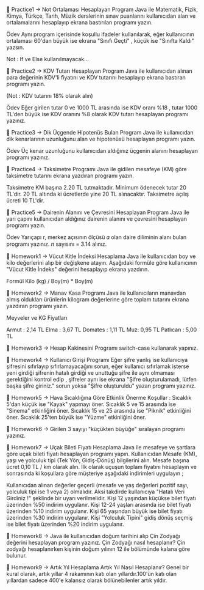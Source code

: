 💙 Practice1 → Not Ortalaması Hesaplayan Program
Java ile Matematik, Fizik, Kimya, Türkçe, Tarih, Müzik derslerinin sınav puanlarını kullanıcıdan alan ve ortalamalarını hesaplayıp ekrana bastırılan programı yazın.

Ödev
Aynı program içerisinde koşullu ifadeler kullanılarak, eğer kullanıcının ortalaması 60'dan büyük ise ekrana "Sınıfı Geçti" , küçük ise "Sınıfta Kaldı" yazsın.

Not : If ve Else kullanılmayacak...

💙 Practice2 → KDV Tutarı Hesaplayan Program
Java ile kullanıcıdan alınan para değerinin KDV'li fiyatını ve KDV tutarını hesaplayıp ekrana bastıran programı yazın.

(Not : KDV tutarını 18% olarak alın)

Ödev
Eğer girilen tutar 0 ve 1000 TL arasında ise KDV oranı %18 , tutar 1000 TL'den büyük ise KDV oranını %8 olarak KDV tutarı hesaplayan programı yazınız.

💙 Practice3 → Dik Üçgende Hipotenüs Bulan Program
Java ile kullanıcıdan dik kenarlarının uzunluğunu alan ve hipotenüsü hesaplayan programı yazın.

Ödev
Üç kenar uzunluğunu kullanıcıdan aldığınız üçgenin alanını hesaplayan programı yazınız.


💙 Practice4 → Taksimetre Programı
Java ile gidilen mesafeye (KM) göre taksimetre tutarını ekrana yazdıran programı yazın.

Taksimetre KM başına 2.20 TL tutmaktadır.
Minimum ödenecek tutar 20 TL'dir. 20 TL altında ki ücretlerde yine 20 TL alınacaktır.
Taksimetre açılış ücreti 10 TL'dir.

💙 Practice5 → Dairenin Alanını ve Çevresini Hesaplayan Program
Java ile yarı çapını kullanıcıdan aldığınız dairenin alanını ve çevresini hesaplayan programı yazın.

Ödev
Yarıçapı r, merkez açısının ölçüsü 𝛼 olan daire diliminin alanı bulan programı yazınız.
𝜋 sayısını = 3.14 alınız.

🧡 Homework1 → Vücut Kitle İndeksi Hesaplama
Java ile kullanıcıdan boy ve kilo değerlerini alıp bir değişkene atayın. Aşağıdaki formüle göre kullanıcının "Vücut Kitle İndeks" değerini hesaplayıp ekrana yazdırın.

Formül
Kilo (kg) / Boy(m) * Boy(m)

🧡 Homework2 → Manav Kasa Programı
Java ile kullanıcıların manavdan almış oldukları ürünlerin kilogram değerlerine göre toplam tutarını ekrana yazdıran programı yazın.

Meyveler ve KG Fiyatları

Armut : 2,14 TL
Elma : 3,67 TL
Domates : 1,11 TL
Muz: 0,95 TL
Patlıcan : 5,00 TL

🧡 Homework3 → Hesap Kakinesini Programı switch-case kullanarak yapınız.

🧡 Homework4 → Kullanıcı Girişi Programı 
Eğer şifre yanlış ise kullanıcıya şifresini sıfırlayıp sıfırlamayacağını sorun, eğer kullanıcı sıfırlamak isterse yeni girdiği şifrenin hatalı girdiği ve unuttuğu şifre ile aynı olmaması gerektiğini kontrol edip , şifreler aynı ise ekrana "Şifre oluşturulamadı, lütfen başka şifre giriniz." sorun yoksa "Şifre oluşturuldu" yazan programı yazınız.

🧡 Homework5 → Hava Sıcaklığına Göre Etkinlik Önerme 
Koşullar :
Sıcaklık 5'dan küçük ise "Kayak" yapmayı öner.
Sıcaklık 5 ve 15 arasında ise "Sinema" etkinliğini öner.
Sıcaklık 15 ve 25 arasında ise "Piknik" etkinliğini öner.
Sıcaklık 25'ten büyük ise "Yüzme" etkinliğini öner.

🧡 Homework6 → Girilen 3 sayıyı "küçükten büyüğe" sıralayan programı yazınız.

🧡 Homework7 → Uçak Bileti Fiyatı Hesaplama
Java ile mesafeye ve şartlara göre uçak bileti fiyatı hesaplayan programı yapın. Kullanıcıdan Mesafe (KM), yaşı ve yolculuk tipi (Tek Yön, Gidiş-Dönüş) bilgilerini alın. Mesafe başına ücret 0,10 TL / km olarak alın. İlk olarak uçuşun toplam fiyatını hesaplayın ve sonrasında ki koşullara göre müşteriye aşağıdaki indirimleri uygulayın ;

Kullanıcıdan alınan değerler geçerli (mesafe ve yaş değerleri pozitif sayı, yolculuk tipi ise 1 veya 2) olmalıdır. Aksi takdirde kullanıcıya "Hatalı Veri Girdiniz !" şeklinde bir uyarı verilmelidir.
Kişi 12 yaşından küçükse bilet fiyatı üzerinden %50 indirim uygulanır.
Kişi 12-24 yaşları arasında ise bilet fiyatı üzerinden %10 indirim uygulanır.
Kişi 65 yaşından büyük ise bilet fiyatı üzerinden %30 indirim uygulanır.
Kişi "Yolculuk Tipini" gidiş dönüş seçmiş ise bilet fiyatı üzerinden %20 indirim uygulanır.

🧡 Homework8 → Java ile kullanıcıdan doğum tarihini alıp Çin Zodyağı değerini hesaplayan program yazınız.
Çin Zodyağı nasıl hesaplanır?
Çin zodyağı hesaplanırken kişinin doğum yılının 12 ile bölümünde kalana göre bulunur.

🧡 Homework9 → Artık Yıl Hesaplama
Artık Yıl Nasıl Hesaplanır?
Genel bir kural olarak, artık yıllar 4 rakamının katı olan yıllardır.100'ün katı olan yıllardan sadece 400'e kalansız olarak bölünebilenler artık yıldır.
